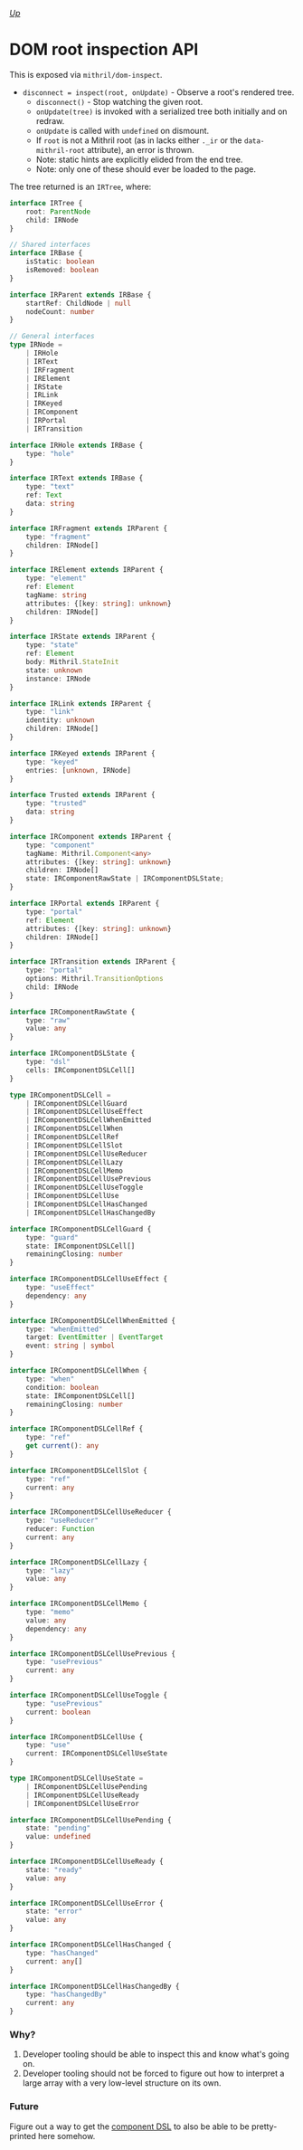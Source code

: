 [*Up*](README.md)

# DOM root inspection API

This is exposed via `mithril/dom-inspect`.

- `disconnect = inspect(root, onUpdate)` - Observe a root's rendered tree.
    - `disconnect()` - Stop watching the given root.
    - `onUpdate(tree)` is invoked with a serialized tree both initially and on redraw.
    - `onUpdate` is called with `undefined` on dismount.
    - If `root` is not a Mithril root (as in lacks either `._ir` or the `data-mithril-root` attribute), an error is thrown.
    - Note: static hints are explicitly elided from the end tree.
    - Note: only one of these should ever be loaded to the page.

The tree returned is an `IRTree`, where:

```ts
interface IRTree {
    root: ParentNode
    child: IRNode
}

// Shared interfaces
interface IRBase {
    isStatic: boolean
    isRemoved: boolean
}

interface IRParent extends IRBase {
    startRef: ChildNode | null
    nodeCount: number
}

// General interfaces
type IRNode =
    | IRHole
    | IRText
    | IRFragment
    | IRElement
    | IRState
    | IRLink
    | IRKeyed
    | IRComponent
    | IRPortal
    | IRTransition

interface IRHole extends IRBase {
    type: "hole"
}

interface IRText extends IRBase {
    type: "text"
    ref: Text
    data: string
}

interface IRFragment extends IRParent {
    type: "fragment"
    children: IRNode[]
}

interface IRElement extends IRParent {
    type: "element"
    ref: Element
    tagName: string
    attributes: {[key: string]: unknown}
    children: IRNode[]
}

interface IRState extends IRParent {
    type: "state"
    ref: Element
    body: Mithril.StateInit
    state: unknown
    instance: IRNode
}

interface IRLink extends IRParent {
    type: "link"
    identity: unknown
    children: IRNode[]
}

interface IRKeyed extends IRParent {
    type: "keyed"
    entries: [unknown, IRNode]
}

interface Trusted extends IRParent {
    type: "trusted"
    data: string
}

interface IRComponent extends IRParent {
    type: "component"
    tagName: Mithril.Component<any>
    attributes: {[key: string]: unknown}
    children: IRNode[]
    state: IRComponentRawState | IRComponentDSLState;
}

interface IRPortal extends IRParent {
    type: "portal"
    ref: Element
    attributes: {[key: string]: unknown}
    children: IRNode[]
}

interface IRTransition extends IRParent {
    type: "portal"
    options: Mithril.TransitionOptions
    child: IRNode
}

interface IRComponentRawState {
    type: "raw"
    value: any
}

interface IRComponentDSLState {
    type: "dsl"
    cells: IRComponentDSLCell[]
}

type IRComponentDSLCell =
    | IRComponentDSLCellGuard
    | IRComponentDSLCellUseEffect
    | IRComponentDSLCellWhenEmitted
    | IRComponentDSLCellWhen
    | IRComponentDSLCellRef
    | IRComponentDSLCellSlot
    | IRComponentDSLCellUseReducer
    | IRComponentDSLCellLazy
    | IRComponentDSLCellMemo
    | IRComponentDSLCellUsePrevious
    | IRComponentDSLCellUseToggle
    | IRComponentDSLCellUse
    | IRComponentDSLCellHasChanged
    | IRComponentDSLCellHasChangedBy

interface IRComponentDSLCellGuard {
    type: "guard"
    state: IRComponentDSLCell[]
    remainingClosing: number
}

interface IRComponentDSLCellUseEffect {
    type: "useEffect"
    dependency: any
}

interface IRComponentDSLCellWhenEmitted {
    type: "whenEmitted"
    target: EventEmitter | EventTarget
    event: string | symbol
}

interface IRComponentDSLCellWhen {
    type: "when"
    condition: boolean
    state: IRComponentDSLCell[]
    remainingClosing: number
}

interface IRComponentDSLCellRef {
    type: "ref"
    get current(): any
}

interface IRComponentDSLCellSlot {
    type: "ref"
    current: any
}

interface IRComponentDSLCellUseReducer {
    type: "useReducer"
    reducer: Function
    current: any
}

interface IRComponentDSLCellLazy {
    type: "lazy"
    value: any
}

interface IRComponentDSLCellMemo {
    type: "memo"
    value: any
    dependency: any
}

interface IRComponentDSLCellUsePrevious {
    type: "usePrevious"
    current: any
}

interface IRComponentDSLCellUseToggle {
    type: "usePrevious"
    current: boolean
}

interface IRComponentDSLCellUse {
    type: "use"
    current: IRComponentDSLCellUseState
}

type IRComponentDSLCellUseState =
    | IRComponentDSLCellUsePending
    | IRComponentDSLCellUseReady
    | IRComponentDSLCellUseError

interface IRComponentDSLCellUsePending {
    state: "pending"
    value: undefined
}

interface IRComponentDSLCellUseReady {
    state: "ready"
    value: any
}

interface IRComponentDSLCellUseError {
    state: "error"
    value: any
}

interface IRComponentDSLCellHasChanged {
    type: "hasChanged"
    current: any[]
}

interface IRComponentDSLCellHasChangedBy {
    type: "hasChangedBy"
    current: any
}
```

### Why?

1. Developer tooling should be able to inspect this and know what's going on.
1. Developer tooling should not be forced to figure out how to interpret a large array with a very low-level structure on its own.

### Future

Figure out a way to get the [component DSL](component.md) to also be able to be pretty-printed here somehow.
